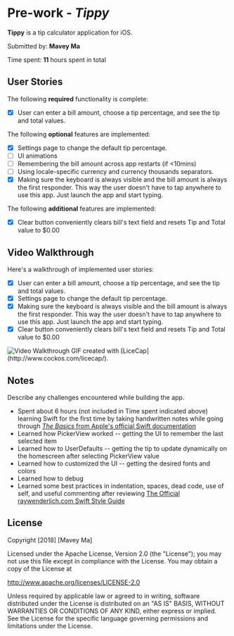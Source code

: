 # Pre-work - *Tippy*

**Tippy** is a tip calculator application for iOS.

Submitted by: **Mavey Ma**

Time spent: **11** hours spent in total

## User Stories

The following **required** functionality is complete:

* [x] User can enter a bill amount, choose a tip percentage, and see the tip and total values.

The following **optional** features are implemented:
* [x] Settings page to change the default tip percentage.
* [ ] UI animations
* [ ] Remembering the bill amount across app restarts (if <10mins)
* [ ] Using locale-specific currency and currency thousands separators.
* [x] Making sure the keyboard is always visible and the bill amount is always the first responder. This way the user doesn't have to tap anywhere to use this app. Just launch the app and start typing.

The following **additional** features are implemented:
- [x] Clear button conveniently clears bill's text field and resets Tip and Total value to $0.00

## Video Walkthrough

Here's a walkthrough of implemented user stories:
* [x] User can enter a bill amount, choose a tip percentage, and see the tip and total values.
* [x] Settings page to change the default tip percentage.
* [x] Making sure the keyboard is always visible and the bill amount is always the first responder. This way the user doesn't have to tap anywhere to use this app. Just launch the app and start typing.
* [x] Clear button conveniently clears bill's text field and resets Tip and Total value to $0.00
<img src='https://i.imgur.com/XyelQZl.gif' title='Video Walkthrough' width='' alt='Video Walkthrough' />
GIF created with [LiceCap](http://www.cockos.com/licecap/).

## Notes

Describe any challenges encountered while building the app.
* Spent about 6 hours (not included in Time spent indicated above) learning Swift for the first time by taking handwritten notes while going through [_The Basics_ from Apple's official Swift documentation](https://developer.apple.com/library/content/documentation/Swift/Conceptual/Swift_Programming_Language/TheBasics.html#//apple_ref/doc/uid/TP40014097-CH5-ID309)
* Learned how PickerView worked -- getting the UI to remember the last selected item
* Learned how to UserDefaults -- getting the tip to update dynamically on the homescreen after selecting PickerView value
* Learned how to customized the UI -- getting the desired fonts and colors
* Learned how to debug
* Learned some best practices in indentation, spaces, dead code, use of self, and useful commenting after reviewing [The Official raywenderlich.com Swift Style Guide](https://github.com/raywenderlich/swift-style-guide)

## License

Copyright [2018] [Mavey Ma]

Licensed under the Apache License, Version 2.0 (the "License");
you may not use this file except in compliance with the License.
You may obtain a copy of the License at

http://www.apache.org/licenses/LICENSE-2.0

Unless required by applicable law or agreed to in writing, software
distributed under the License is distributed on an "AS IS" BASIS,
WITHOUT WARRANTIES OR CONDITIONS OF ANY KIND, either express or implied.
See the License for the specific language governing permissions and
limitations under the License.
